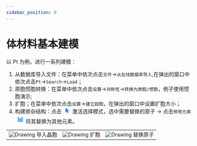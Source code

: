 ```yaml
---
sidebar_position: 0
---
```


# 体材料基本建模

以 Pt 为例，进行一系列建模：

1. 从数据库导入文件：在菜单中依次点击`文件`→`从在线数据库导入`,在弹出的窗口中依次点击`Pt`→`Search`→`Load`；
2. 原胞惯胞转换：在菜单中依次点击`设置`→`对称性`→`转换为原胞/惯胞`，例子使用惯胞演示;
3. 扩胞；在菜单中依次点击`设置`→`建立超胞`，在弹出的窗口中设置扩胞大小；
4. 构建掺杂结构：点击![图标1](../nested/qstudio_structtools_select.png)激活选择模式，选中需要替换的原子 → 点击`修改元素`![图标2](../nested/qstudio_structtools_element.png)将其替换为其他元素。

<table><tr>
    <td> 
        <center>
            <img src={require('../nested/qstudio_example_crystal1.png').default} alt="Drawing" />
            <font>导入晶胞</font>
        </center>
    </td>
    <td> 
        <center>
            <img src={require('../nested/qstudio_example_crystal2.png').default} alt="Drawing" />
            <font>扩胞</font>
        </center>
    </td>
    <td> 
        <center>
            <img src={require('../nested/qstudio_example_crystal3.png').default} alt="Drawing" />
            <font>替换原子</font>
        </center>
    </td>
</tr></table>